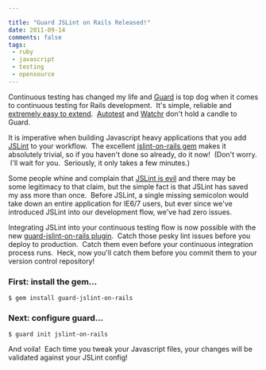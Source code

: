 ```yaml
---

title: "Guard JSLint on Rails Released!"
date: 2011-09-14
comments: false
tags:
 - ruby
 - javascript
 - testing
 - opensource
---
```


[](http://4.bp.blogspot.com/-87kA7x9PKz8/TnFuNzks7jI/AAAAAAAAADA/ihGp062mQu0/s1600/HolyGrail117_edit.jpg)

Continuous testing has changed my life and [Guard](https://github.com/guard/guard) is top dog when it comes to continuous testing for Rails development.  It's simple, reliable and [extremely easy to extend](https://github.com/guard/guard/wiki/List-of-available-Guards).  [Autotest](http://www.zenspider.com/ZSS/Products/ZenTest/) and [Watchr](https://github.com/mynyml/watchr) don't hold a candle to Guard.

It is imperative when building Javascript heavy applications that you add [JSLint](http://jslint.com/) to your workflow.  The excellent [jslint-on-rails gem](https://github.com/psionides/jslint_on_rails) makes it absolutely trivial, so if you haven't done so already, do it now!  (Don't worry.  I'll wait for you.  Seriously, it only takes a few minutes.)

Some people whine and complain that [JSLint is evil](http://webreflection.blogspot.com/2010/02/jslint-bad-part.html) and there may be some legitimacy to that claim, but the simple fact is that JSLint has saved my ass more than once.  Before JSLint, a single missing semicolon would take down an entire application for IE6/7 users, but ever since we've introduced JSLint into our development flow, we've had zero issues.

Integrating JSLint into your continuous testing flow is now possible with the new [guard-jslint-on-rails plugin](https://github.com/wireframe/guard-jslint-on-rails).  Catch those pesky lint issues before you deploy to production.  Catch them even before your continuous integration process runs.  Heck, now you'll catch them before you commit them to your version control repository!


###  First: install the gem...

```
$ gem install guard-jslint-on-rails
```



###  Next: configure guard...

```
$ guard init jslint-on-rails
```


And voila!  Each time you tweak your Javascript files, your changes will be validated against your JSLint config!
